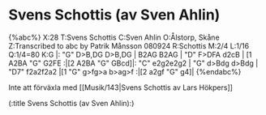 # Svens Schottis (av Sven Ahlin)

{%abc%}
X:28
T:Svens Schottis
C:Sven Ahlin
O:Ålstorp, Skåne
Z:Transcribed to abc by Patrik Månsson 080924
R:Schottis
M:2/4
L:1/16
Q:1/4=80
K:G
|: "G" D>B,DG D>B,DG | B2AG B2AG | "D" F>DFA d2cB |
[1 A2BA "G" G2FE :|[2 A2BA "G" GBcd]|: "C" e2g2e2g2 | "G" d>Bdg d>Bdg |
"D7" f2a2f2a2 |[1 "G" g>fg>a b>ag>f :|[2 a2gf "G" g4]|
{%endabc%}

Inte att förväxla med [[Musik/143|Svens Schottis av Lars Hökpers]]

(:title Svens Schottis (av Sven Ahlin):)
